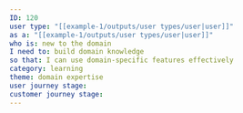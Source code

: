 ```yaml
---
ID: 120
user type: "[[example-1/outputs/user types/user|user]]"
as a: "[[example-1/outputs/user types/user|user]]"
who is: new to the domain
I need to: build domain knowledge
so that: I can use domain-specific features effectively
category: learning
theme: domain expertise
user journey stage:
customer journey stage:
---
```

